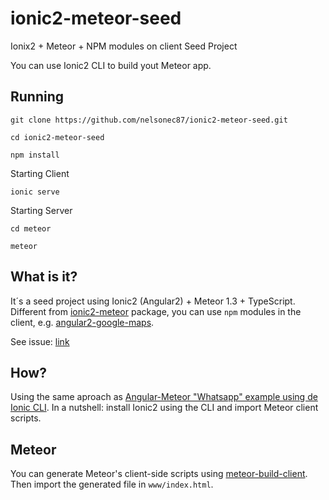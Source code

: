 # ionic2-meteor-seed
Ionix2 + Meteor + NPM modules on client Seed Project

You can use Ionic2 CLI to build yout Meteor app.

## Running

`git clone https://github.com/nelsonec87/ionic2-meteor-seed.git`

`cd ionic2-meteor-seed` 

`npm install`

Starting Client

`ionic serve`

Starting Server

`cd meteor`

`meteor`

## What is it?

It´s a seed project using Ionic2 (Angular2) + Meteor 1.3 + TypeScript. Different from [ionic2-meteor](https://atmospherejs.com/barbatus/ionic2-meteor) package, you can use `npm` modules in the client, e.g. [angular2-google-maps](https://github.com/SebastianM/angular2-google-maps).

See issue: [link](https://github.com/barbatus/ionic2-meteor/issues/19#issuecomment-210516241)

## How?

Using the same aproach as [Angular-Meteor "Whatsapp" example using de Ionic CLI](http://www.angular-meteor.com/tutorials/whatsapp/ionic/bootstrapping). In a nutshell: install Ionic2 using the CLI and import Meteor client scripts.

## Meteor
You can generate Meteor's client-side scripts using [meteor-build-client](https://github.com/frozeman/meteor-build-client). Then import the generated file in `www/index.html`.
